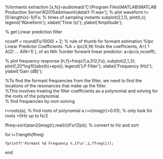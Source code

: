 %formants extraction
[x,fs]=audioread('C:\Program Files\MATLAB\MATLAB Production Server\R2015a\bin\work\data\1-11.wav');
% plot waveform
t=(0:length(x)-1)/Fs;        % times of sampling instants
subplot(2,1,1);
plot(t,x);
legend('Waveform');
xlabel('Time (s)');
ylabel('Amplitude');
 
% get Linear prediction filter
 
ncoeff = round(Fs/1000) + 2;        % rule of thumb for formant estimation
%lpc  Linear Predictor Coefficients.
%A = lpc(X,N) finds the coefficients, A=[ 1 A(2) ... A(N+1) ], of an Nth
%order forward linear predictor.
a=lpc(x,ncoeff);
 
% plot frequency response
[h,f]=freqz(1,a,512,Fs);
subplot(2,1,2);
plot(f,20*log10(abs(h)+eps));
legend('LP Filter');
xlabel('Frequency (Hz)');
ylabel('Gain (dB)');
 
%To find the formant frequencies from the filter, we need to find the locations of the resonances that make up the filter.  
%This involves treating the filter coefficients as a polynomial and solving for the roots of the polynomial.  
 % find frequencies by root-solving
 
r=roots(a);                  % find roots of polynomial a
r=r(imag(r)>0.01);           % only look for roots >0Hz up to fs/2
 
ffreq=sort(atan2(imag(r),real(r))*Fs/(2*pi));
% convert to Hz and sort
 
for i=1:length(ffreq)
 
    fprintf('Formant %d Frequency %.1f\n',i,ffreq(i));
 
end
